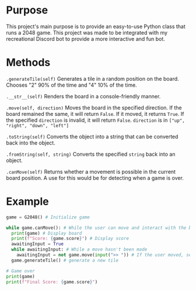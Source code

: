 # Purpose
This project's main purpose is to provide an easy-to-use Python class that runs a 2048 game. This project was made to be integrated with my recreational Discord bot to provide a more interactive and fun bot.

# Methods

`.generateTile(self)`
Generates a tile in a random position on the board. Chooses "2" 90% of the time and "4" 10% of the time.

`.__str__(self)`
Renders the board in a console-friendly manner.

`.move(self, direction)`
Moves the board in the specified direction. If the board remained the same, it will return `False`. If it moved, it returns `True`. If the specified `direction` is invalid, it will return `False`.
`direction` is in `["up", "right", "down", "left"]`

`.toString(self)`
Converts the object into a string that can be converted back into the object.

`.fromString(self, string)`
Converts the specified `string` back into an object.

`.canMove(self)`
Returns whether a movement is possible in the current board position. A use for this would be for detecting when a game is over.

# Example

```py
game = G2048() # Initialize game

while game.canMove(): # While the user can move and interact with the board
  print(game) # Display board
  print(f"Score: {game.score}") # Display score
  awaitingInput = True
  while awaitingInput: # While a move hasn't been made
    awaitingInput = not game.move(input(">> ")) # If the user moved, set awaitingInput to False and end the cycle.
  game.generateTile() # generate a new tile

# Game over
print(game)
print(f"Final Score: {game.score}")
```
